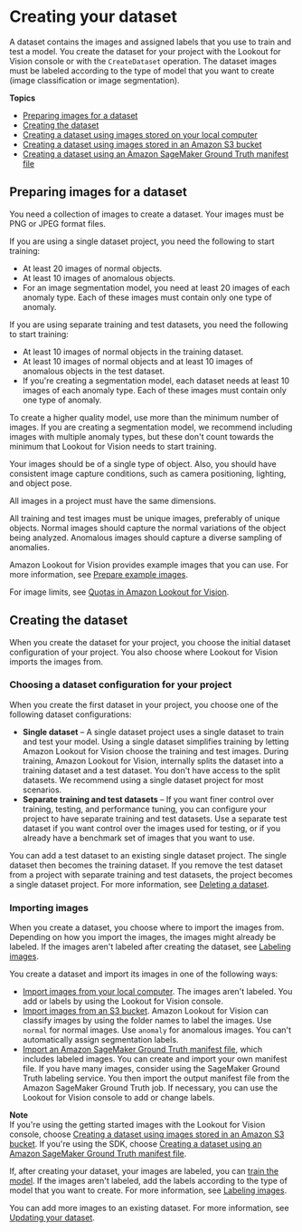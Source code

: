 # Creating your dataset<a name="model-create-dataset"></a>

A dataset contains the images and assigned labels that you use to train and test a model\. You create the dataset for your project with the Lookout for Vision console or with the `CreateDataset` operation\. The dataset images must be labeled according to the type of model that you want to create \(image classification or image segmentation\)\. 

**Topics**
+ [Preparing images for a dataset](#model-prepare-images)
+ [Creating the dataset](#model-creating-dataset)
+ [Creating a dataset using images stored on your local computer](create-dataset-computer-upload.md)
+ [Creating a dataset using images stored in an Amazon S3 bucket](create-dataset-s3.md)
+ [Creating a dataset using an Amazon SageMaker Ground Truth manifest file](create-dataset-ground-truth.md)

## Preparing images for a dataset<a name="model-prepare-images"></a>

You need a collection of images to create a dataset\. Your images must be PNG or JPEG format files\.

If you are using a single dataset project, you need the following to start training:
+ At least 20 images of normal objects\.
+ At least 10 images of anomalous objects\.
+ For an image segmentation model, you need at least 20 images of each anomaly type\. Each of these images must contain only one type of anomaly\. 

If you are using separate training and test datasets, you need the following to start training:
+ At least 10 images of normal objects in the training dataset\.
+ At least 10 images of normal objects and at least 10 images of anomalous objects in the test dataset\.
+ If you're creating a segmentation model, each dataset needs at least 10 images of each anomaly type\. Each of these images must contain only one type of anomaly\. 

 To create a higher quality model, use more than the minimum number of images\. If you are creating a segmentation model, we recommend including images with multiple anomaly types, but these don't count towards the minimum that Lookout for Vision needs to start training\.

Your images should be of a single type of object\. Also, you should have consistent image capture conditions, such as camera positioning, lighting, and object pose\. 

All images in a project must have the same dimensions\.

All training and test images must be unique images, preferably of unique objects\. Normal images should capture the normal variations of the object being analyzed\. Anomalous images should capture a diverse sampling of anomalies\.

Amazon Lookout for Vision provides example images that you can use\. For more information, see [Prepare example images](su-prepare-example-images.md)\.

For image limits, see [Quotas in Amazon Lookout for Vision](limits.md)\.

## Creating the dataset<a name="model-creating-dataset"></a>

When you create the dataset for your project, you choose the initial dataset configuration of your project\. You also choose where Lookout for Vision imports the images from\. 

### Choosing a dataset configuration for your project<a name="w160aac19c11b9b5"></a>

When you create the first dataset in your project, you choose one of the following dataset configurations:
+ **Single dataset** – A single dataset project uses a single dataset to train and test your model\. Using a single dataset simplifies training by letting Amazon Lookout for Vision choose the training and test images\. During training, Amazon Lookout for Vision, internally splits the dataset into a training dataset and a test dataset\. You don't have access to the split datasets\. We recommend using a single dataset project for most scenarios\.
+ **Separate training and test datasets** – If you want finer control over training, testing, and performance tuning, you can configure your project to have separate training and test datasets\. Use a separate test dataset if you want control over the images used for testing, or if you already have a benchmark set of images that you want to use\.

You can add a test dataset to an existing single dataset project\. The single dataset then becomes the training dataset\. If you remove the test dataset from a project with separate training and test datasets, the project becomes a single dataset project\. For more information, see [Deleting a dataset](delete-dataset.md)\. 

### Importing images<a name="model-import-images"></a>

When you create a dataset, you choose where to import the images from\. Depending on how you import the images, the images might already be labeled\. If the images aren't labeled after creating the dataset, see [Labeling images](model-labelling-overview.md)\.

You create a dataset and import its images in one of the following ways:
+ [Import images from your local computer](create-dataset-computer-upload.md)\. The images aren't labeled\. You add or labels by using the Lookout for Vision console\.
+ [Import images from an S3 bucket](create-dataset-s3.md)\. Amazon Lookout for Vision can classify images by using the folder names to label the images\. Use `normal` for normal images\. Use `anomaly` for anomalous images\. You can't automatically assign segmentation labels\. 
+ [Import an Amazon SageMaker Ground Truth manifest file](create-dataset-ground-truth.md), which includes labeled images\. You can create and import your own manifest file\. If you have many images, consider using the SageMaker Ground Truth labeling service\. You then import the output manifest file from the Amazon SageMaker Ground Truth job\. If necessary, you can use the Lookout for Vision console to add or change labels\.

**Note**  
If you're using the getting started images with the Lookout for Vision console, choose [Creating a dataset using images stored in an Amazon S3 bucket](create-dataset-s3.md)\. If you're using the SDK, choose [Creating a dataset using an Amazon SageMaker Ground Truth manifest file](create-dataset-ground-truth.md)\.

If, after creating your dataset, your images are labeled, you can [train the model](model-train.md)\. If the images aren't labeled, add the labels according to the type of model that you want to create\. For more information, see [Labeling images](model-labelling-overview.md)\.

You can add more images to an existing dataset\. For more information, see [Updating your dataset](edit-dataset.md)\.